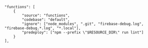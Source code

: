 	"functions": [
		{
			"source": "functions",
			"codebase": "default",
			"ignore": ["node_modules", ".git", "firebase-debug.log", "firebase-debug.*.log", "*.local"],
			"predeploy": ["npm --prefix \"$RESOURCE_DIR\" run lint"]
		}
	],